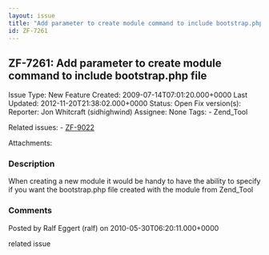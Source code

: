 ```yaml
---
layout: issue
title: "Add parameter to create module command to include bootstrap.php file"
id: ZF-7261
---
```


ZF-7261: Add parameter to create module command to include bootstrap.php file
-----------------------------------------------------------------------------

 Issue Type: New Feature Created: 2009-07-14T07:01:20.000+0000 Last Updated: 2012-11-20T21:38:02.000+0000 Status: Open Fix version(s): 
 Reporter:  Jon Whitcraft (sidhighwind)  Assignee:  None  Tags: - Zend\_Tool
 
 Related issues: - [ZF-9022](/issues/browse/ZF-9022)
 
 Attachments: 
### Description

When creating a new module it would be handy to have the ability to specify if you want the bootstrap.php file created with the module from Zend\_Tool

 

 

### Comments

Posted by Ralf Eggert (ralf) on 2010-05-30T06:20:11.000+0000

related issue

 

 